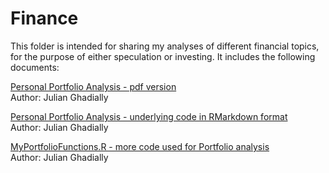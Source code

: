 # Finance

This folder is intended for sharing my analyses of different financial topics, for the purpose of either speculation or investing. It includes the following documents:

[Personal Portfolio Analysis - pdf version](https://github.com/julianghadially/Finance/blob/master/Personal%20Porfolio%20Management.pdf)  
Author: Julian Ghadially

[Personal Portfolio Analysis - underlying code in RMarkdown format](https://github.com/julianghadially/Finance/blob/master/Personal%20Portfolio%20Management.Rmd)  
Author: Julian Ghadially

[MyPortfolioFunctions.R - more code used for Portfolio analysis](https://github.com/julianghadially/Finance/blob/master/Data/MyPortfolioFunctions.R)  
Author: Julian Ghadially